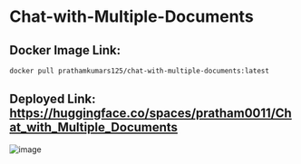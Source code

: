 # Chat-with-Multiple-Documents
## Docker Image Link: 
```bash
docker pull prathamkumars125/chat-with-multiple-documents:latest
```
## Deployed Link: https://huggingface.co/spaces/pratham0011/Chat_with_Multiple_Documents
![image](https://github.com/user-attachments/assets/2b5ba953-d0b7-4d20-ac8e-ff3cfb8145dc)


